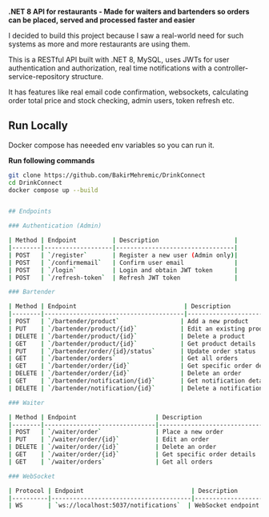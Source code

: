 
**.NET 8 API for restaurants - Made for waiters and bartenders so orders can be placed, served and processed faster and easier**

I decided to build this project because I saw a real-world need for such systems as more and more restaurants are using them.

This is a RESTful API built with .NET 8, MySQL, uses JWTs for user authentication and authorization, real time notifications  with a controller-service-repository structure.

It has features like real email code confirmation, websockets, calculating order total price and stock checking, admin users, token refresh etc.



## Run Locally 

Docker compose has neeeded env variables so you can run it.

**Run following commands**   
   ```bash
   git clone https://github.com/BakirMehremic/DrinkConnect
   cd DrinkConnect
   docker compose up --build


## Endpoints

### Authentication (Admin)

| Method | Endpoint          | Description                     |
|--------|-------------------|---------------------------------|
| POST   | `/register`       | Register a new user (Admin only)|
| POST   | `/confirmemail`   | Confirm user email              |
| POST   | `/login`          | Login and obtain JWT token      |
| POST   | `/refresh-token`  | Refresh JWT token               |

### Bartender

| Method | Endpoint                              | Description                     |
|--------|---------------------------------------|---------------------------------|
| POST   | `/bartender/product`                 | Add a new product               |
| PUT    | `/bartender/product/{id}`            | Edit an existing product        |
| DELETE | `/bartender/product/{id}`            | Delete a product                |
| GET    | `/bartender/product/{id}`            | Get product details             |
| PUT    | `/bartender/order/{id}/status`       | Update order status             |
| GET    | `/bartender/orders`                  | Get all orders                  |
| GET    | `/bartender/order/{id}`              | Get specific order details      |
| DELETE | `/bartender/order/{id}`              | Delete an order                 |
| GET    | `/bartender/notification/{id}`       | Get notification details        |
| DELETE | `/bartender/notification/{id}`       | Delete a notification           |

### Waiter

| Method | Endpoint                      | Description                     |
|--------|-------------------------------|---------------------------------|
| POST   | `/waiter/order`               | Place a new order               |
| PUT    | `/waiter/order/{id}`          | Edit an order                   |
| DELETE | `/waiter/order/{id}`          | Delete an order                 |
| GET    | `/waiter/order/{id}`          | Get specific order details      |
| GET    | `/waiter/orders`              | Get all orders                  |

### WebSocket

| Protocol | Endpoint                              | Description                     |
|----------|---------------------------------------|---------------------------------|
| WS       | `ws://localhost:5037/notifications`  | WebSocket endpoint for real-time notifications |

